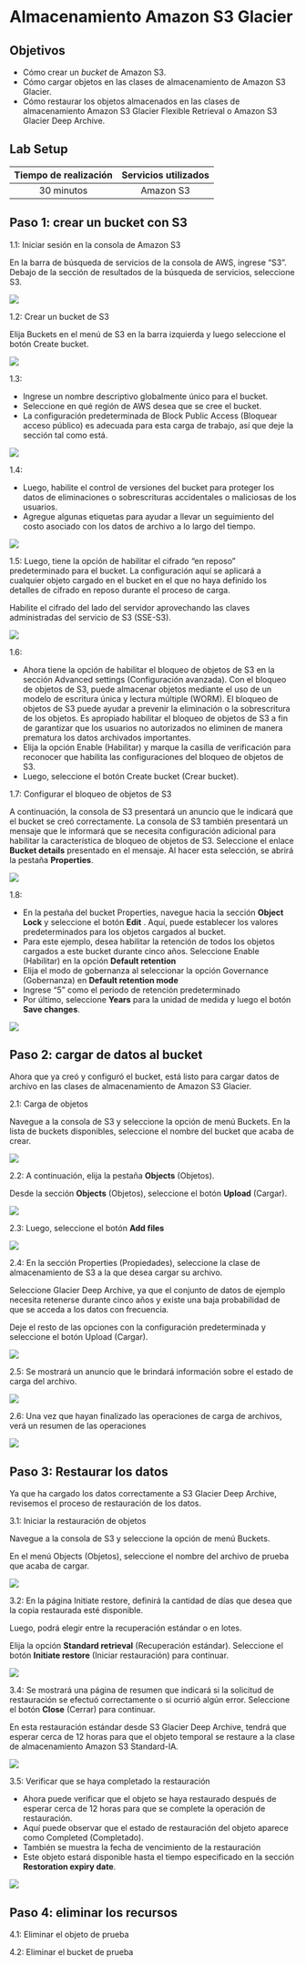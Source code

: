 ﻿# Almacenamiento Amazon S3 Glacier

## Objetivos

- Cómo crear un *bucket* de Amazon S3.
- Cómo cargar objetos en las clases de almacenamiento de Amazon S3 Glacier.
- Cómo restaurar los objetos almacenados en las clases de almacenamiento Amazon S3 Glacier Flexible Retrieval o Amazon S3 Glacier Deep Archive.

## Lab Setup

|Tiempo de realización|Servicios utilizados|
| :-: | :-: |
|30 minutos|Amazon S3|


## Paso 1: crear un bucket con S3

1\.1: Iniciar sesión en la consola de Amazon S3

En la barra de búsqueda de servicios de la consola de AWS, ingrese “S3”. Debajo de la sección de resultados de la búsqueda de servicios, seleccione S3.

![](resources/simpleStorage1/Aspose.Words.3cc80c03-2de5-4309-aa62-4637cd4a87b9.001.png)


1\.2: Crear un bucket de S3

Elija Buckets en el menú de S3 en la barra izquierda y luego seleccione el botón Create bucket.

![](resources/simpleStorage1/Aspose.Words.3cc80c03-2de5-4309-aa62-4637cd4a87b9.002.png)

1\.3:

- Ingrese un nombre descriptivo globalmente único para el bucket. 
- Seleccione en qué región de AWS desea que se cree el bucket. 
- La configuración predeterminada de Block Public Access (Bloquear acceso público) es adecuada para esta carga de trabajo, así que deje la sección tal como está.

![](resources/simpleStorage1/Aspose.Words.3cc80c03-2de5-4309-aa62-4637cd4a87b9.003.png)

1\.4:

- Luego, habilite el control de versiones del bucket para proteger los datos de eliminaciones o sobrescrituras accidentales o maliciosas de los usuarios. 
- Agregue algunas etiquetas para ayudar a llevar un seguimiento del costo asociado con los datos de archivo a lo largo del tiempo.

![](resources/simpleStorage1/Aspose.Words.3cc80c03-2de5-4309-aa62-4637cd4a87b9.004.png)

1\.5: Luego, tiene la opción de habilitar el cifrado “en reposo” predeterminado para el bucket. La configuración aquí se aplicará a cualquier objeto cargado en el bucket en el que no haya definido los detalles de cifrado en reposo durante el proceso de carga. 

Habilite el cifrado del lado del servidor aprovechando las claves administradas del servicio de S3 (SSE-S3).

![](resources/simpleStorage1/Aspose.Words.3cc80c03-2de5-4309-aa62-4637cd4a87b9.005.png)

1\.6:

- Ahora tiene la opción de habilitar el bloqueo de objetos de S3 en la sección Advanced settings (Configuración avanzada). Con el bloqueo de objetos de S3, puede almacenar objetos mediante el uso de un modelo de escritura única y lectura múltiple (WORM). El bloqueo de objetos de S3 puede ayudar a prevenir la eliminación o la sobrescritura de los objetos. Es apropiado habilitar el bloqueo de objetos de S3 a fin de garantizar que los usuarios no autorizados no eliminen de manera prematura los datos archivados importantes.
- Elija la opción Enable (Habilitar) y marque la casilla de verificación para reconocer que habilita las configuraciones del bloqueo de objetos de S3. 
- Luego, seleccione el botón Create bucket (Crear bucket).


1\.7: Configurar el bloqueo de objetos de S3

A continuación, la consola de S3 presentará un anuncio que le indicará que el bucket se creó correctamente. La consola de S3 también presentará un mensaje que le informará que se necesita configuración adicional para habilitar la característica de bloqueo de objetos de S3. Seleccione el enlace **Bucket details** presentado en el mensaje. Al hacer esta selección, se abrirá la pestaña **Properties**.

![](resources/simpleStorage1/Aspose.Words.3cc80c03-2de5-4309-aa62-4637cd4a87b9.007.png)

1\.8:

- En la pestaña del bucket Properties, navegue hacia la sección **Object Lock** y seleccione el botón **Edit** . Aquí, puede establecer los valores predeterminados para los objetos cargados al bucket.
- Para este ejemplo, desea habilitar la retención de todos los objetos cargados a este bucket durante cinco años. Seleccione Enable (Habilitar) en la opción **Default retention**
- Elija el modo de gobernanza al seleccionar la opción Governance (Gobernanza) en **Default retention mode** 
- Ingrese “5” como el periodo de retención predeterminado
- Por último, seleccione **Years** para la unidad de medida y luego el botón **Save changes**.

![](resources/simpleStorage1/Aspose.Words.3cc80c03-2de5-4309-aa62-4637cd4a87b9.008.png)

## Paso 2: cargar de datos al bucket

Ahora que ya creó y configuró el bucket, está listo para cargar datos de archivo en las clases de almacenamiento de Amazon S3 Glacier. 

2\.1: Carga de objetos

Navegue a la consola de S3 y seleccione la opción de menú Buckets. En la lista de buckets disponibles, seleccione el nombre del bucket que acaba de crear.

![](resources/simpleStorage1/Aspose.Words.3cc80c03-2de5-4309-aa62-4637cd4a87b9.009.png)

2\.2: A continuación, elija la pestaña **Objects** (Objetos). 

Desde la sección **Objects** (Objetos), seleccione el botón **Upload** (Cargar).

![](resources/simpleStorage1/Aspose.Words.3cc80c03-2de5-4309-aa62-4637cd4a87b9.010.png)

2\.3: Luego, seleccione el botón **Add files** 

![](resources/simpleStorage1/Aspose.Words.3cc80c03-2de5-4309-aa62-4637cd4a87b9.011.png)

2\.4: En la sección Properties (Propiedades), seleccione la clase de almacenamiento de S3 a la que desea cargar su archivo. 

Seleccione Glacier Deep Archive, ya que el conjunto de datos de ejemplo necesita retenerse durante cinco años y existe una baja probabilidad de que se acceda a los datos con frecuencia.

Deje el resto de las opciones con la configuración predeterminada y seleccione el botón Upload (Cargar). 

![](resources/simpleStorage1/Aspose.Words.3cc80c03-2de5-4309-aa62-4637cd4a87b9.012.png)

2\.5: Se mostrará un anuncio que le brindará información sobre el estado de carga del archivo.

![](resources/simpleStorage1/Aspose.Words.3cc80c03-2de5-4309-aa62-4637cd4a87b9.013.png)

2\.6: Una vez que hayan finalizado las operaciones de carga de archivos, verá un resumen de las operaciones

![](resources/simpleStorage1/Aspose.Words.3cc80c03-2de5-4309-aa62-4637cd4a87b9.014.png)

## Paso 3: Restaurar los datos

Ya que ha cargado los datos correctamente a S3 Glacier Deep Archive, revisemos el proceso de restauración de los datos.

3\.1: Iniciar la restauración de objetos

Navegue a la consola de S3 y seleccione la opción de menú Buckets.

En el menú Objects (Objetos), seleccione el nombre del archivo de prueba que acaba de cargar.

![](resources/simpleStorage1/Aspose.Words.3cc80c03-2de5-4309-aa62-4637cd4a87b9.015.png)

3\.2: En la página Initiate restore, definirá la cantidad de días que desea que la copia restaurada esté disponible.

Luego, podrá elegir entre la recuperación estándar o en lotes.

Elija la opción **Standard retrieval** (Recuperación estándar).
Seleccione el botón **Initiate restore** (Iniciar restauración) para continuar.

![](resources/simpleStorage1/Aspose.Words.3cc80c03-2de5-4309-aa62-4637cd4a87b9.016.png)

3\.4: Se mostrará una página de resumen que indicará si la solicitud de restauración se efectuó correctamente o si ocurrió algún error.  Seleccione el botón **Close** (Cerrar) para continuar.

En esta restauración estándar desde S3 Glacier Deep Archive, tendrá que esperar cerca de 12 horas para que el objeto temporal se restaure a la clase de almacenamiento Amazon S3 Standard-IA.

![](resources/simpleStorage1/Aspose.Words.3cc80c03-2de5-4309-aa62-4637cd4a87b9.017.png)

3\.5: Verificar que se haya completado la restauración

- Ahora puede verificar que el objeto se haya restaurado después de esperar cerca de 12 horas para que se complete la operación de restauración.
- Aquí puede observar que el estado de restauración del objeto aparece como Completed (Completado).
- También se muestra la fecha de vencimiento de la restauración
- Este objeto estará disponible hasta el tiempo especificado en la sección **Restoration expiry date**.

![](resources/simpleStorage1/Aspose.Words.3cc80c03-2de5-4309-aa62-4637cd4a87b9.018.png)

## Paso 4: eliminar los recursos

4\.1: Eliminar el objeto de prueba

4\.2: Eliminar el bucket de prueba